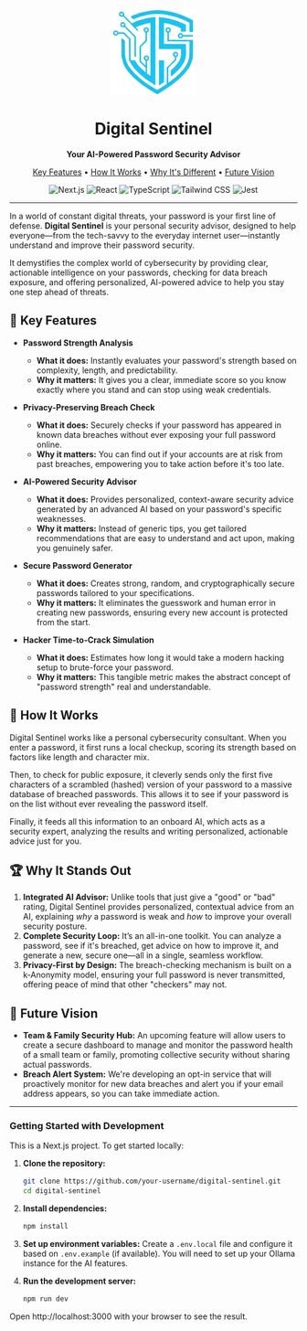 <div align="center">
  <img src="public/Images/logo.png" alt="Digital Sentinel Logo" width="150">
  <h1>Digital Sentinel</h1>
  <p><b>Your AI-Powered Password Security Advisor</b></p>
  <p>
    <a href="#-key-features">Key Features</a> •
    <a href="#-how-it-works">How It Works</a> •
    <a href="#-why-it-stands-out">Why It's Different</a> •
    <a href="#-future-vision">Future Vision</a>
  </p>
</div>
<div align="center">
  <p>
    <img src="https://img.shields.io/badge/Next.js-000000?style=for-the-badge&logo=nextdotjs&logoColor=white" alt="Next.js">
    <img src="https://img.shields.io/badge/React-20232A?style=for-the-badge&logo=react&logoColor=61DAFB" alt="React">
    <img src="https://img.shields.io/badge/TypeScript-3178C6?style=for-the-badge&logo=typescript&logoColor=white" alt="TypeScript">
    <img src="https://img.shields.io/badge/Tailwind_CSS-38B2AC?style=for-the-badge&logo=tailwind-css&logoColor=white" alt="Tailwind CSS">
    <img src="https://img.shields.io/badge/Jest-C21325?style=for-the-badge&logo=jest&logoColor=white" alt="Jest">
  </p>
</div>

---

In a world of constant digital threats, your password is your first line of defense. **Digital Sentinel** is your personal security advisor, designed to help everyone—from the tech-savvy to the everyday internet user—instantly understand and improve their password security.

It demystifies the complex world of cybersecurity by providing clear, actionable intelligence on your passwords, checking for data breach exposure, and offering personalized, AI-powered advice to help you stay one step ahead of threats.

## 🚀 Key Features

*   **Password Strength Analysis**
    *   **What it does:** Instantly evaluates your password's strength based on complexity, length, and predictability.
    *   **Why it matters:** It gives you a clear, immediate score so you know exactly where you stand and can stop using weak credentials.

*   **Privacy-Preserving Breach Check**
    *   **What it does:** Securely checks if your password has appeared in known data breaches without ever exposing your full password online.
    *   **Why it matters:** You can find out if your accounts are at risk from past breaches, empowering you to take action before it's too late.

*   **AI-Powered Security Advisor**
    *   **What it does:** Provides personalized, context-aware security advice generated by an advanced AI based on your password's specific weaknesses.
    *   **Why it matters:** Instead of generic tips, you get tailored recommendations that are easy to understand and act upon, making you genuinely safer.

*   **Secure Password Generator**
    *   **What it does:** Creates strong, random, and cryptographically secure passwords tailored to your specifications.
    *   **Why it matters:** It eliminates the guesswork and human error in creating new passwords, ensuring every new account is protected from the start.

*   **Hacker Time-to-Crack Simulation**
    *   **What it does:** Estimates how long it would take a modern hacking setup to brute-force your password.
    *   **Why it matters:** This tangible metric makes the abstract concept of "password strength" real and understandable.

## 🧱 How It Works

Digital Sentinel works like a personal cybersecurity consultant. When you enter a password, it first runs a local checkup, scoring its strength based on factors like length and character mix.

Then, to check for public exposure, it cleverly sends only the first five characters of a scrambled (hashed) version of your password to a massive database of breached passwords. This allows it to see if your password is on the list without ever revealing the password itself.

Finally, it feeds all this information to an onboard AI, which acts as a security expert, analyzing the results and writing personalized, actionable advice just for you.

## 🏆 Why It Stands Out

1.  **Integrated AI Advisor:** Unlike tools that just give a "good" or "bad" rating, Digital Sentinel provides personalized, contextual advice from an AI, explaining *why* a password is weak and *how* to improve your overall security posture.
2.  **Complete Security Loop:** It’s an all-in-one toolkit. You can analyze a password, see if it's breached, get advice on how to improve it, and generate a new, secure one—all in a single, seamless workflow.
3.  **Privacy-First by Design:** The breach-checking mechanism is built on a k-Anonymity model, ensuring your full password is never transmitted, offering peace of mind that other "checkers" may not.

## 🔮 Future Vision

*   **Team & Family Security Hub:** An upcoming feature will allow users to create a secure dashboard to manage and monitor the password health of a small team or family, promoting collective security without sharing actual passwords.
*   **Breach Alert System:** We're developing an opt-in service that will proactively monitor for new data breaches and alert you if your email address appears, so you can take immediate action.


---

### Getting Started with Development

This is a Next.js project. To get started locally:

1.  **Clone the repository:**
    ```bash
    git clone https://github.com/your-username/digital-sentinel.git
    cd digital-sentinel
    ```

2.  **Install dependencies:**
    ```bash
    npm install
    ```

3.  **Set up environment variables:**
    Create a `.env.local` file and configure it based on `.env.example` (if available). You will need to set up your Ollama instance for the AI features.

4.  **Run the development server:**
    ```bash
    npm run dev
    ```

Open http://localhost:3000 with your browser to see the result.
